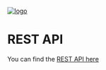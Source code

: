 <a href="https://www.surfly.com/">![logo](./images/logosmall.png)</a>
# REST API


You can find the [REST API here](https://www.surfly.com/cobrowsing-api/)




